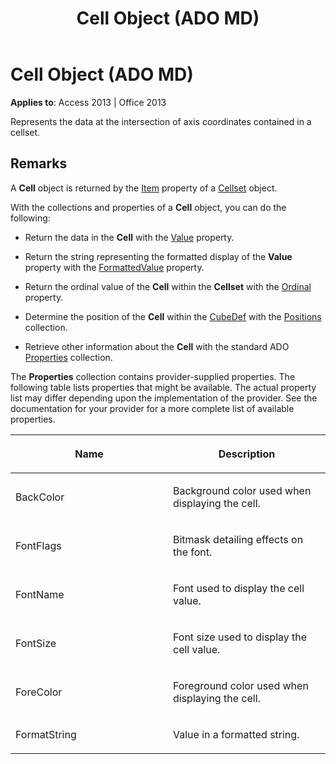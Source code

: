 ﻿---
title: Cell Object (ADO MD)
TOCTitle: Cell Object (ADO MD)
ms:assetid: b9d00b71-1f40-5bd1-4b89-fbdb59c552ba
ms:mtpsurl: https://msdn.microsoft.com/library/JJ249892(v=office.15)
ms:contentKeyID: 48547356
ms.date: 09/18/2015
mtps_version: v=office.15
---

# Cell Object (ADO MD)


**Applies to**: Access 2013 | Office 2013

Represents the data at the intersection of axis coordinates contained in a cellset.

## Remarks

A **Cell** object is returned by the [Item](item-property-ado-md-cellset.md) property of a [Cellset](cellset-object-ado-md.md) object.

With the collections and properties of a **Cell** object, you can do the following:

  - Return the data in the **Cell** with the [Value](value-property-ado-md.md) property.

  - Return the string representing the formatted display of the **Value** property with the [FormattedValue](formattedvalue-property-ado-md.md) property.

  - Return the ordinal value of the **Cell** within the **Cellset** with the [Ordinal](ordinal-property-ado-md-cell.md) property.

  - Determine the position of the **Cell** within the [CubeDef](cubedef-object-ado-md.md) with the [Positions](positions-collection-ado-md.md) collection.

  - Retrieve other information about the **Cell** with the standard ADO [Properties](properties-collection-ado.md) collection.

The **Properties** collection contains provider-supplied properties. The following table lists properties that might be available. The actual property list may differ depending upon the implementation of the provider. See the documentation for your provider for a more complete list of available properties.

<table>
<colgroup>
<col style="width: 50%" />
<col style="width: 50%" />
</colgroup>
<thead>
<tr class="header">
<th><p>Name</p></th>
<th><p>Description</p></th>
</tr>
</thead>
<tbody>
<tr class="odd">
<td><p>BackColor</p></td>
<td><p>Background color used when displaying the cell.</p></td>
</tr>
<tr class="even">
<td><p>FontFlags</p></td>
<td><p>Bitmask detailing effects on the font.</p></td>
</tr>
<tr class="odd">
<td><p>FontName</p></td>
<td><p>Font used to display the cell value.</p></td>
</tr>
<tr class="even">
<td><p>FontSize</p></td>
<td><p>Font size used to display the cell value.</p></td>
</tr>
<tr class="odd">
<td><p>ForeColor</p></td>
<td><p>Foreground color used when displaying the cell.</p></td>
</tr>
<tr class="even">
<td><p>FormatString</p></td>
<td><p>Value in a formatted string.</p></td>
</tr>
</tbody>
</table>

